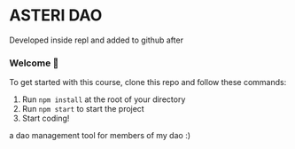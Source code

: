 # ASTERI DAO 

Developed inside repl and added to github after

### **Welcome 👋**
To get started with this course, clone this repo and follow these commands:

1. Run `npm install` at the root of your directory
2. Run `npm start` to start the project
3. Start coding!

a dao management tool for members of my dao :) 
